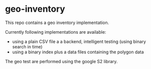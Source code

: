 # geo-inventory

This repo contains a geo inventory implementation.

Currently following implementations are available:

* using a plain CSV file a a backend, intelligent testing (using binary search in time) 
* using a binary index plus a data files containing the polygon data

The geo test are performed using the google S2 library.

